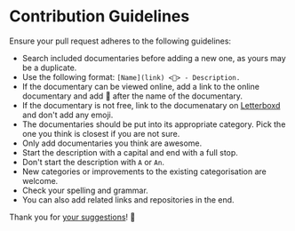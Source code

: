 # Contribution Guidelines
Ensure your pull request adheres to the following guidelines:
- Search included documentaries before adding a new one, as yours may be a duplicate.
- Use the following format: `[Name](link) <👀> - Description.`
- If the documentary can be viewed online, add a link to the online documentary and add 👀 after the name of the documentary.
- If the documentary is not free, link to the documenatary on [Letterboxd](https://letterboxd.com/) and don't add any emoji.
- The documentaries should be put into its appropriate category. Pick the one you think is closest if you are not sure.
- Only add documentaries you think are awesome.
- Start the description with a capital and end with a full stop.
- Don't start the description with `A` or `An`.
- New categories or improvements to the existing categorisation are welcome.
- Check your spelling and grammar.
- You can also add related links and repositories in the end.

Thank you for [your suggestions](../../edit/master/readme.md)! 💜